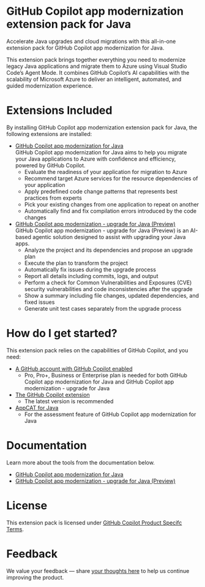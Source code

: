 # GitHub Copilot app modernization extension pack for Java

Accelerate Java upgrades and cloud migrations with this all-in-one extension pack for GitHub Copilot app modernization for Java.

This extension pack brings together everything you need to modernize legacy Java applications and migrate them to Azure using Visual Studio Code’s Agent Mode. It combines GitHub Copilot’s AI capabilities with the scalability of Microsoft Azure to deliver an intelligent, automated, and guided modernization experience.

# Extensions Included

By installing GitHub Copilot app modernization extension pack for Java, the following extensions are installed:
- [GitHub Copilot app modernization for Java](https://marketplace.visualstudio.com/items?itemName=vscjava.migrate-java-to-azure)  
GitHub Copilot app modernization for Java aims to help you migrate your Java applications to Azure with confidence and efficiency, powered by GitHub Copilot.
    - Evaluate the readiness of your application for migration to Azure
    - Recommend target Azure services for the resource dependencies of your application
    - Apply predefined code change patterns that represents best practices from experts
    - Pick your existing changes from one application to repeat on another
    - Automatically find and fix compilation errors introduced by the code changes
- [GitHub Copilot app modernization - upgrade for Java (Preview)](https://marketplace.visualstudio.com/items?itemName=vscjava.vscode-java-upgrade)  
GitHub Copilot app modernization - upgrade for Java (Preview) is an AI-based agentic solution designed to assist with upgrading your Java apps.
    - Analyze the project and its dependencies and propose an upgrade plan
    - Execute the plan to transform the project
    - Automatically fix issues during the upgrade process
    - Report all details including commits, logs, and output
    - Perform a check for Common Vulnerabilities and Exposures (CVE) security vulnerabilities and code inconsistencies after the upgrade
    - Show a summary including file changes, updated dependencies, and fixed issues
    - Generate unit test cases separately from the upgrade process

# How do I get started?

This extension pack relies on the capabilities of GitHub Copilot, and you need:
- [A GitHub account with GitHub Copilot enabled](https://github.com/features/copilot)
    - Pro, Pro+, Business or Enterprise plan is needed for both GitHub Copilot app modernization for Java and GitHub Copilot app modernization - upgrade for Java
- [The GitHub Copilot extension](https://code.visualstudio.com/docs/copilot/overview)
    - The latest version is recommended
- [AppCAT for Java](https://aka.ms/appcat-install)
    - For the assessment feature of GitHub Copilot app modernization for Java

# Documentation

Learn more about the tools from the documentation below.
- [GitHub Copilot app modernization for Java](https://aka.ms/AM4JGetStarted)
- [GitHub Copilot app modernization - upgrade for Java (Preview)](https://aka.ms/ghcp-appmod/java-upgrade-docs)

# License
 
This extension pack is licensed under [GitHub Copilot Product Specifc Terms](https://github.com/customer-terms/github-copilot-product-specific-terms).

# Feedback

We value your feedback — share [your thoughts here](https://aka.ms/AM4JFeedback) to help us continue improving the product.